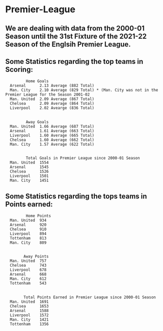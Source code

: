 # Premier-League
## We are dealing with data from the 2000-01 Season until the 31st Fixture of the 2021-22 Season of the Englsih Premier League.
## Some Statistics regarding the top teams in Scoring:
             Home Goals
      Arsenal      2.13 Average (882 Total)
      Man. City    2.10 Average (829 Total) * (Man. City was not in the Premier League for the Season 2001-02
      Man. United  2.09 Average (867 Total)
      Chelsea      2.09 Average (864 Total)
      Liverpool    2.02 Avearge (836 Total)
      
      
##          
             Away Goals
      Man. United  1.66 Average (687 Total)
      Arsenal      1.61 Average (663 Total)
      Liverpool    1.60 Average (665 Total)
      Chelsea      1.60 Average (662 Total)
      Man. City    1.57 Average (622 Total)
      
##
             Total Goals in Premier League since 2000-01 Season
      Man. United  1554
      Arsenal      1545
      Chelsea      1526
      Liverpool    1501
      Man. City    1451
      
      
##  Some Statistics regarding the tops teams in Points earned:

             Home Points
      Man. United  934
      Arsenal      920
      Chelsea      910
      Liverpool    894
      Tottenham    813
      Man. City    809
      
##
            Away Points
      Man. United  757
      Chelsea      743
      Liverpool    678
      Arsenal      668
      Man. City    612
      Tottenham    543
      
 ## 
            Total Points Earned in Premier League since 2000-01 Season
      Man. United  1691
      Chelsea      1653
      Arsenal      1588
      Liverpool    1572
      Man. City    1421
      Tottenham    1356
